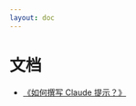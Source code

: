 ```yaml
---
layout: doc
---
```


# 文档
- [《如何撰写 Claude 提示？》](/docs/claude/)

<script setup>
import LatestList from '@/components/LatestDocsList.vue'
</script>
<LatestList />
